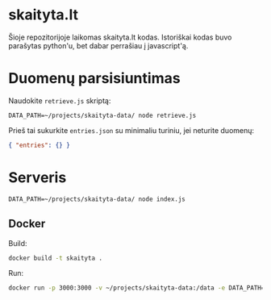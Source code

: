 # skaityta.lt

Šioje repozitorijoje laikomas skaityta.lt kodas. Istoriškai kodas buvo
parašytas python'u, bet dabar perrašiau į javascript'ą.

# Duomenų parsisiuntimas

Naudokite `retrieve.js` skriptą:

```
DATA_PATH=~/projects/skaityta-data/ node retrieve.js
```

Prieš tai sukurkite `entries.json` su minimaliu turiniu, jei neturite duomenų:

```json
{ "entries": {} }
```

# Serveris

```
DATA_PATH=~/projects/skaityta-data/ node index.js
```

## Docker

Build:

```sh
docker build -t skaityta .
```

Run:

```sh
docker run -p 3000:3000 -v ~/projects/skaityta-data:/data -e DATA_PATH=/data skaityta
```
